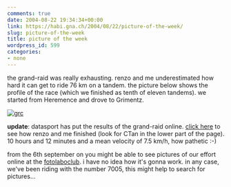 ```yaml
---
comments: true
date: 2004-08-22 19:34:34+00:00
link: https://habi.gna.ch/2004/08/22/picture-of-the-week/
slug: picture-of-the-week
title: picture of the week
wordpress_id: 599
categories:
- none
---
```


the grand-raid was really exhausting. renzo and me underestimated how hard it can get to ride 76 km on a tandem.
the picture below shows the profile of the race (which we finished as tenth of eleven tandems). we started from Heremence and drove to Grimentz.

[![grc](https://habi.gna.ch/blog/images/grc-tm.jpg)](https://habi.gna.ch/blog/images/grc.gif)

**update**: datasport has put the results of the grand-raid online. [click here](http://www.services.datasport.com/2004/mtb/grandraid/ALFAE.HTM) to see how renzo and me finished (look for CTan in the lower part of the page). 10 hours and 12 minutes and a mean velocity of 7.5 km/h, how pathetic :-)

from the 6th september on you might be able to see pictures of our effort online at the [fotolaboclub](http://www.fotolaboonlinealbum.ch/altiapp/amp/amp.fcg?LOGIN=&name=grandraid&password=cristalp&language=french). i have no idea how it's gonna work. in any case, we've been riding with the number 7005, this might help to search for pictures...
